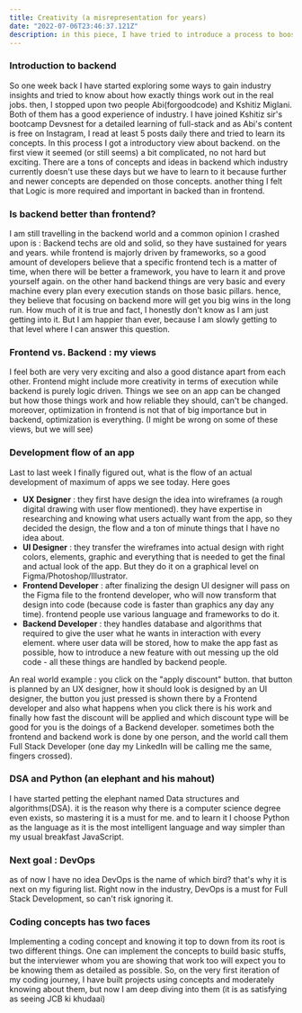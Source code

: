```yaml
---
title: Creativity (a misrepresentation for years)
date: "2022-07-06T23:46:37.121Z"
description: in this piece, I have tried to introduce a process to boost your creativity with practical examples. Check it out with a pre-read hint that it is not what you are thinking
---
```

### Introduction to backend
So one week back I have started exploring some ways to gain industry insights and tried to know about how exactly things work out in the real jobs. then, I stopped upon two people Abi(forgoodcode) and Kshitiz Miglani. Both of them has a good experience of industry. I have joined Kshitiz sir's bootcamp Devsnest for a detailed learning of full-stack and as Abi's content is free on Instagram, I read at least 5 posts daily there and tried to learn its concepts. In this process I got a introductory view about backend. on the first view it seemed (or still seems) a bit complicated, no not hard but exciting. There are a tons of concepts and ideas in backend which industry currently doesn't use these days but we have to learn to it because further and newer concepts are depended on those concepts. another thing I felt that Logic is more required and important in backed than in frontend. 

### Is backend better than frontend?
I am still travelling in the backend world and a common opinion I crashed upon is : Backend techs are old and solid, so they have sustained for years and years. while frontend is majorly driven by frameworks, so a good amount of developers believe that a specific frontend tech is a matter of time, when there will be better a framework, you have to learn it and prove yourself again. on the other hand backend things are very basic and every machine every plan every execution stands on those basic pillars. hence, they believe that focusing on backend more will get you big wins in the long run. How much of it is true and fact, I honestly don't know as I am just getting into it. But I am happier than ever, because I am slowly getting to that level where I can answer this question. 

### Frontend vs. Backend : my views
I feel both are very very exciting and also a good distance apart from each other. Frontend might include more creativity in terms of execution while backend is purely logic driven. Things we see on an app can be changed but how those things work and how reliable they should, can't be changed. moreover, optimization in frontend is not that of big importance but in backend, optimization is everything. (I might be wrong on some of these views, but we will see)

### Development flow of an app
Last to last week I finally figured out, what is the flow of an actual development of maximum of apps we see today. Here goes
* **UX Designer** : they first have design the idea into wireframes (a rough digital drawing with user flow mentioned). they have expertise in researching and knowing what users actually want from the app, so they decided the design, the flow and a ton of minute things that I have no idea about.
* **UI Designer** : they transfer the wireframes into actual design with right colors, elements,  graphic and everything that is needed to get the final and actual look of the app. But they do it on a graphical level on Figma/Photoshop/Illustrator.
* **Frontend Developer** : after finalizing the design UI designer will pass on the Figma file to the frontend developer, who will now transform that design into code (because code is faster than graphics any day any time). frontend people use various language and frameworks to do it.
* **Backend Developer** : they handles database and algorithms that required to give the user what he wants in interaction with every element. where user data will be stored, how to make the app fast as possible, how to introduce a new feature with out messing up the old code - all these things are handled by backend people.

An real world example : you click on the "apply discount" button. that button is planned by an UX designer, how it should look is designed by an UI designer, the button you just pressed is shown there by a Frontend developer and also what happens when you click there is his work and finally how fast the discount will be applied and which discount type will be good for you is the doings of a Backend developer. sometimes both the frontend and backend work is done by one person, and the world call them Full Stack Developer (one day my LinkedIn will be calling me the same, fingers crossed).

### DSA and Python (an elephant and his mahout)
I have started petting the elephant named Data structures and algorithms(DSA). it is the reason why there is a computer science degree even exists, so mastering it is a must for me. and to learn it I choose Python as the language as it is the most intelligent language and way simpler than my usual breakfast JavaScript.

### Next goal : DevOps
as of now I have no idea DevOps is the name of which bird? that's why it is next on my figuring list. Right now in the industry, DevOps is a must for Full Stack Development, so can't risk ignoring it. 

### Coding concepts has two faces
Implementing a coding concept and knowing it top to down from its root is two different things. One can implement the concepts to build basic stuffs, but the interviewer whom you are showing that work too will expect you to be knowing them as detailed as possible. So, on the very first iteration of my coding journey, I have built projects using concepts and moderately knowing about them, but now I am deep diving into them (it is as satisfying as seeing JCB ki khudaai)